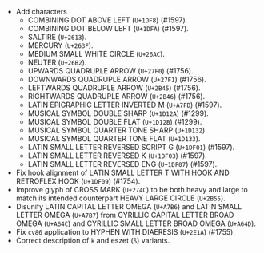 * Add characters
  - COMBINING DOT ABOVE LEFT (`U+1DF8`) (#1597).
  - COMBINING DOT BELOW LEFT (`U+1DFA`) (#1597).
  - SALTIRE (`U+2613`).
  - MERCURY (`U+263F`).
  - MEDIUM SMALL WHITE CIRCLE (`U+26AC`).
  - NEUTER (`U+26B2`).
  - UPWARDS QUADRUPLE ARROW (`U+27F0`) (#1756).
  - DOWNWARDS QUADRUPLE ARROW (`U+27F1`) (#1756).
  - LEFTWARDS QUADRUPLE ARROW (`U+2B45`) (#1756).
  - RIGHTWARDS QUADRUPLE ARROW (`U+2B46`) (#1756).
  - LATIN EPIGRAPHIC LETTER INVERTED M (`U+A7FD`) (#1597).
  - MUSICAL SYMBOL DOUBLE SHARP (`U+1D12A`) (#1299).
  - MUSICAL SYMBOL DOUBLE FLAT (`U+1D12B`) (#1299).
  - MUSICAL SYMBOL QUARTER TONE SHARP (`U+1D132`).
  - MUSICAL SYMBOL QUARTER TONE FLAT (`U+1D133`).
  - LATIN SMALL LETTER REVERSED SCRIPT G (`U+1DF01`) (#1597).
  - LATIN SMALL LETTER REVERSED K (`U+1DF03`) (#1597).
  - LATIN SMALL LETTER REVERSED ENG (`U+1DF07`) (#1597).
* Fix hook alignment of LATIN SMALL LETTER T WITH HOOK AND RETROFLEX HOOK (`U+1DF09`) (#1754).
* Improve glyph of CROSS MARK (`U+274C`) to be both heavy and large to match its intended counterpart HEAVY LARGE CIRCLE (`U+2B55`).
* Disunify LATIN CAPITAL LETTER OMEGA (`U+A7B6`) and LATIN SMALL LETTER OMEGA (`U+A7B7`) from CYRILLIC CAPITAL LETTER BROAD OMEGA (`U+A64C`) and CYRILLIC SMALL LETTER BROAD OMEGA (`U+A64D`).
* Fix `cv86` application to HYPHEN WITH DIAERESIS (`U+2E1A`) (#1755).
* Correct description of `k` and eszet (`ß`) variants.
